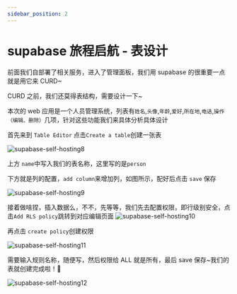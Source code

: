 ```yaml
---
sidebar_position: 2
---
```


# supabase 旅程启航 - 表设计

前面我们自部署了相关服务，进入了管理面板，我们用 supabase 的很重要一点就是用它来 CURD~

CURD 之前，我们还莫得表结构，需要设计一下~

本次的 web 应用是一个人员管理系统，列表有`姓名`,`头像`,`年龄`,`爱好`,`所在地`,`电话`,`操作（编辑、删除）`几项，针对这些功能我们来具体分析具体设计

首先来到 `Table Editor` 点击`Create a table`创建一张表

![supabase-self-hosting8](https://fxpby.oss-cn-beijing.aliyuncs.com/blogImg/framework/supabase/supabase-self-hosting8.jpg)

上方 `name`中写入我们的表名称，这里写的是`person`

下方就是列的配置，`add column`来增加列，如图所示，配好后点击 `save` 保存

![supabase-self-hosting9](https://fxpby.oss-cn-beijing.aliyuncs.com/blogImg/framework/supabase/supabase-self-hosting9.jpg)

接着做啥捏，插入数据么，不不，先等等，我们先去配置权限，即行级别安全，点击`Add RLS policy`跳转到对应编辑页面
![supabase-self-hosting10](https://fxpby.oss-cn-beijing.aliyuncs.com/blogImg/framework/supabase/supabase-self-hosting10.jpg)

再点击 `create policy`创建权限

![supabase-self-hosting11](https://fxpby.oss-cn-beijing.aliyuncs.com/blogImg/framework/supabase/supabase-self-hosting11.jpg)

需要输入规则名称，随便写，然后权限给 ALL 就是所有，最后 save 保存~我们的表就创建完成啦！👏

![supabase-self-hosting12](https://fxpby.oss-cn-beijing.aliyuncs.com/blogImg/framework/supabase/supabase-self-hosting12.jpg)

